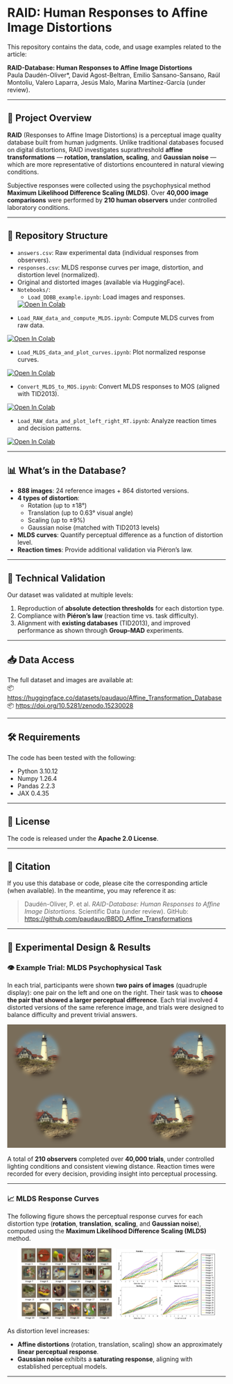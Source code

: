 
# RAID: Human Responses to Affine Image Distortions

This repository contains the data, code, and usage examples related to the article:

**RAID-Database: Human Responses to Affine Image Distortions**  
Paula Daudén-Oliver*, David Agost-Beltran, Emilio Sansano-Sansano, Raúl Montoliu, Valero Laparra, Jesús Malo, Marina Martínez-García  (under review).

---

## 🧠 Project Overview

**RAID** (Responses to Affine Image Distortions) is a perceptual image quality database built from human judgments. Unlike traditional databases focused on digital distortions, RAID investigates suprathreshold **affine transformations** — **rotation, translation, scaling**, and **Gaussian noise** — which are more representative of distortions encountered in natural viewing conditions.

Subjective responses were collected using the psychophysical method **Maximum Likelihood Difference Scaling (MLDS)**. Over **40,000 image comparisons** were performed by **210 human observers** under controlled laboratory conditions.

---

## 📂 Repository Structure

- `answers.csv`: Raw experimental data (individual responses from observers).
- `responses.csv`: MLDS response curves per image, distortion, and distortion level (normalized).
-  Original and distorted images (available via HuggingFace).
- `Notebooks/`:
  - `Load_DDBB_example.ipynb`: Load images and responses.<a target="_blank"
href="https://colab.research.google.com/github/paudauo/BBDD_Affine_Transformations/blob/main/Notebooks/Load_DDBB_example.ipynb">
  <img src="https://colab.research.google.com/assets/colab-badge.svg" alt="Open In Colab"/>
</a>

  - `Load_RAW_data_and_compute_MLDS.ipynb`: Compute MLDS curves from raw data.<a target="_blank" href="https://colab.research.google.com/github/paudauo/BBDD_Affine_Transformations/blob/main/Notebooks/Load_RAW_data_and_compute_MLDS.ipynb">
  <img src="https://colab.research.google.com/assets/colab-badge.svg" alt="Open In Colab"/>
</a>

   - `Load_MLDS_data_and_plot_curves.ipynb`: Plot normalized response curves.<a target="_blank" href="https://colab.research.google.com/github/paudauo/BBDD_Affine_Transformations/blob/main/Notebooks/Load_MLDS_data_and_plot_curves.ipynb">
  <img src="https://colab.research.google.com/assets/colab-badge.svg" alt="Open In Colab"/>
</a>

   - `Convert_MLDS_to_MOS.ipynb`: Convert MLDS responses to MOS (aligned with TID2013).<a target="_blank" href="https://colab.research.google.com/github/paudauo/BBDD_Affine_Transformations/blob/main/Notebooks/Convert_MLDS_to_MOS.ipynb">
  <img src="https://colab.research.google.com/assets/colab-badge.svg" alt="Open In Colab"/>
</a>

  - `Load_RAW_data_and_plot_left_right_RT.ipynb`: Analyze reaction times and decision patterns.<a target="_blank" href="https://colab.research.google.com/github/paudauo/BBDD_Affine_Transformations/blob/main/Notebooks/Load_RAW_data_and_plot_left_right_RT.ipynb">
  <img src="https://colab.research.google.com/assets/colab-badge.svg" alt="Open In Colab"/>
</a>

---

## 📊 What’s in the Database?

- **888 images**: 24 reference images + 864 distorted versions.
- **4 types of distortion**:
  - Rotation (up to ±18°)
  - Translation (up to 0.63° visual angle)
  - Scaling (up to ±9%)
  - Gaussian noise (matched with TID2013 levels)
- **MLDS curves**: Quantify perceptual difference as a function of distortion level.
- **Reaction times**: Provide additional validation via Piéron’s law.

---

## 🧪 Technical Validation

Our dataset was validated at multiple levels:
1. Reproduction of **absolute detection thresholds** for each distortion type.
2. Compliance with **Piéron’s law** (reaction time vs. task difficulty).
3. Alignment with **existing databases** (TID2013), and improved performance as shown through **Group-MAD** experiments.

---

## 📥 Data Access

The full dataset and images are available at:  
📦 https://huggingface.co/datasets/paudauo/Affine_Transformation_Database
📦 https://doi.org/10.5281/zenodo.15230028

---

## 🛠 Requirements

The code has been tested with the following:
- Python 3.10.12  
- Numpy 1.26.4  
- Pandas 2.2.3  
- JAX 0.4.35  

---

## 📜 License

The code is released under the **Apache 2.0 License**.

---

## 🤝 Citation

If you use this database or code, please cite the corresponding article (when available). In the meantime, you may reference it as:

> Daudén-Oliver, P. et al. *RAID-Database: Human Responses to Affine Image Distortions*. Scientific Data (under review). GitHub: https://github.com/paudauo/BBDD_Affine_Transformations


---

## 🧪 Experimental Design & Results

### 👁️ Example Trial: MLDS Psychophysical Task

In each trial, participants were shown **two pairs of images** (quadruple display): one pair on the left and one on the right. Their task was to **choose the pair that showed a larger perceptual difference**. Each trial involved 4 distorted versions of the same reference image, and trials were designed to balance difficulty and prevent trivial answers.

![Figure 2: Example of an MLDS trial setup](Figures/figure_2_example_trial.png)

A total of **210 observers** completed over **40,000 trials**, under controlled lighting conditions and consistent viewing distance. Reaction times were recorded for every decision, providing insight into perceptual processing.

---

### 📈  MLDS Response Curves

The following figure shows the perceptual response curves for each distortion type (**rotation**, **translation**, **scaling**, and **Gaussian noise**), computed using the **Maximum Likelihood Difference Scaling (MLDS)** method.

<p align="center">
  <img src="Figures/figure_refs.png" width="45%" alt="MLDS trial">
  <img src="Figures/figure_3_mlds_curves.png" width="45%" alt="MLDS curves">
</p>

As distortion level increases:
- **Affine distortions** (rotation, translation, scaling) show an approximately **linear perceptual response**.
- **Gaussian noise** exhibits a **saturating response**, aligning with established perceptual models.

---

